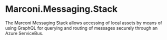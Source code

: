 # Marconi.Messaging.Stack
The Marconi Messaging Stack allows accessing of local assets by means of using GraphQL for querying and routing of messages securely through an Azure ServiceBus.
